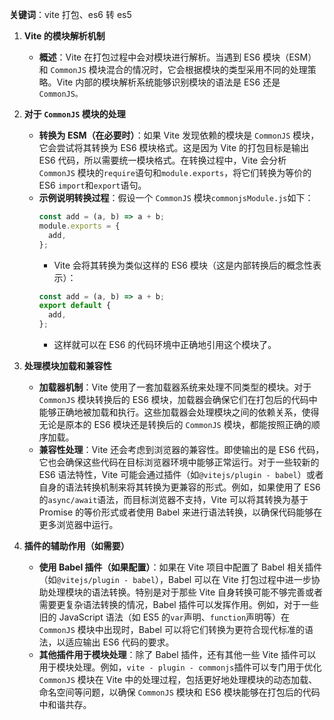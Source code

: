 **关键词**：vite 打包、es6 转 es5

1. **Vite 的模块解析机制**

   - **概述**：Vite 在打包过程中会对模块进行解析。当遇到 ES6 模块（ESM）和 `CommonJS` 模块混合的情况时，它会根据模块的类型采用不同的处理策略。Vite 内部的模块解析系统能够识别模块的语法是 ES6 还是 `CommonJS。`

2. **对于 `CommonJS` 模块的处理**

   - **转换为 ESM（在必要时）**：如果 Vite 发现依赖的模块是 `CommonJS` 模块，它会尝试将其转换为 ES6 模块格式。这是因为 Vite 的打包目标是输出 ES6 代码，所以需要统一模块格式。在转换过程中，Vite 会分析 `CommonJS` 模块的`require`语句和`module.exports`，将它们转换为等价的 ES6 `import`和`export`语句。
   - **示例说明转换过程**：假设一个 `CommonJS` 模块`commonjsModule.js`如下：
     ```javascript
     const add = (a, b) => a + b;
     module.exports = {
       add,
     };
     ```
     - Vite 会将其转换为类似这样的 ES6 模块（这是内部转换后的概念性表示）：
     ```javascript
     const add = (a, b) => a + b;
     export default {
       add,
     };
     ```
     - 这样就可以在 ES6 的代码环境中正确地引用这个模块了。

3. **处理模块加载和兼容性**

   - **加载器机制**：Vite 使用了一套加载器系统来处理不同类型的模块。对于 `CommonJS` 模块转换后的 ES6 模块，加载器会确保它们在打包后的代码中能够正确地被加载和执行。这些加载器会处理模块之间的依赖关系，使得无论是原本的 ES6 模块还是转换后的 `CommonJS` 模块，都能按照正确的顺序加载。
   - **兼容性处理**：Vite 还会考虑到浏览器的兼容性。即使输出的是 ES6 代码，它也会确保这些代码在目标浏览器环境中能够正常运行。对于一些较新的 ES6 语法特性，Vite 可能会通过插件（如`@vitejs/plugin - babel`）或者自身的语法转换机制来将其转换为更兼容的形式。例如，如果使用了 ES6 的`async/await`语法，而目标浏览器不支持，Vite 可以将其转换为基于 Promise 的等价形式或者使用 Babel 来进行语法转换，以确保代码能够在更多浏览器中运行。

4. **插件的辅助作用（如需要）**
   - **使用 Babel 插件（如果配置）**：如果在 Vite 项目中配置了 Babel 相关插件（如`@vitejs/plugin - babel`），Babel 可以在 Vite 打包过程中进一步协助处理模块的语法转换。特别是对于那些 Vite 自身转换可能不够完善或者需要更复杂语法转换的情况，Babel 插件可以发挥作用。例如，对于一些旧的 JavaScript 语法（如 ES5 的`var`声明、`function`声明等）在 `CommonJS` 模块中出现时，Babel 可以将它们转换为更符合现代标准的语法，以适应输出 ES6 代码的要求。
   - **其他插件用于模块处理**：除了 Babel 插件，还有其他一些 Vite 插件可以用于模块处理。例如，`vite - plugin - commonjs`插件可以专门用于优化 `CommonJS` 模块在 Vite 中的处理过程，包括更好地处理模块的动态加载、命名空间等问题，以确保 `CommonJS` 模块和 ES6 模块能够在打包后的代码中和谐共存。
